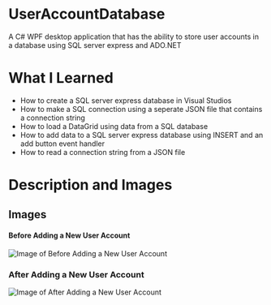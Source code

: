 # UserAccountDatabase
A C# WPF desktop application that has the ability to store user accounts in a database using SQL server express and ADO.NET

# What I Learned
* How to create a SQL server express database in Visual Studios
* How to make a SQL connection using a seperate JSON file that contains a connection string
* How to load a DataGrid using data from a SQL database
* How to add data to a SQL server express database using INSERT and an add button event handler
* How to read a connection string from a JSON file

# Description and Images


## Images
#### Before Adding a New User Account
![Image of Before Adding a New User Account](https://github.com/negrt/cv/blob/master/images/ADO.NET.PNG?raw=true)

### After Adding a New User Account
![Image of After Adding a New User Account](https://github.com/negrt/cv/blob/master/images/ADO.NET2.PNG?raw=true)
